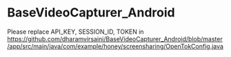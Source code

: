 # BaseVideoCapturer_Android

Please replace API_KEY, SESSION_ID, TOKEN in https://github.com/dharamvirsaini/BaseVideoCapturer_Android/blob/master/app/src/main/java/com/example/honey/screensharing/OpenTokConfig.java
